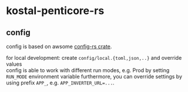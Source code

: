 # kostal-penticore-rs

## config

config is based on awsome [config-rs crate](https://github.com/mehcode/config-rs).

for local development: create `config/local.{toml,json,..}` and override values  
config is able to work with different run modes, e.g. Prod by setting `RUN_MODE` environment variable
furthermore, you can override settings by using prefix `APP_`, e.g. `APP_INVERTER_URL=...`.

